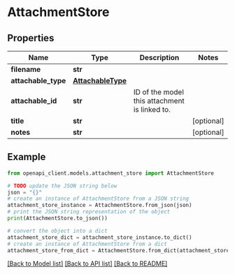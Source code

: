 # AttachmentStore


## Properties

Name | Type | Description | Notes
------------ | ------------- | ------------- | -------------
**filename** | **str** |  | 
**attachable_type** | [**AttachableType**](AttachableType.md) |  | 
**attachable_id** | **str** | ID of the model this attachment is linked to. | 
**title** | **str** |  | [optional] 
**notes** | **str** |  | [optional] 

## Example

```python
from openapi_client.models.attachment_store import AttachmentStore

# TODO update the JSON string below
json = "{}"
# create an instance of AttachmentStore from a JSON string
attachment_store_instance = AttachmentStore.from_json(json)
# print the JSON string representation of the object
print(AttachmentStore.to_json())

# convert the object into a dict
attachment_store_dict = attachment_store_instance.to_dict()
# create an instance of AttachmentStore from a dict
attachment_store_from_dict = AttachmentStore.from_dict(attachment_store_dict)
```
[[Back to Model list]](../README.md#documentation-for-models) [[Back to API list]](../README.md#documentation-for-api-endpoints) [[Back to README]](../README.md)


